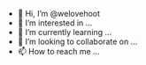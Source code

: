 - 👋 Hi, I’m @welovehoot
- 👀 I’m interested in ...
- 🌱 I’m currently learning ...
- 💞️ I’m looking to collaborate on ...
- 📫 How to reach me ...

<!---
welovehoot/welovehoot is a ✨ special ✨ repository because its `README.md` (this file) appears on your GitHub profile.
You can click the Preview link to take a look at your changes.
--->
